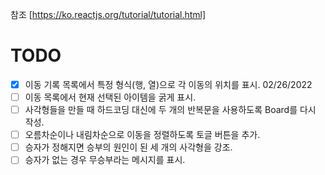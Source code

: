 참조 [https://ko.reactjs.org/tutorial/tutorial.html]

# TODO

- [x] 이동 기록 목록에서 특정 형식(행, 열)으로 각 이동의 위치를 표시. 02/26/2022
- [ ] 이동 목록에서 현재 선택된 아이템을 굵게 표시.
- [ ] 사각형들을 만들 때 하드코딩 대신에 두 개의 반복문을 사용하도록 Board를 다시 작성.
- [ ] 오름차순이나 내림차순으로 이동을 정렬하도록 토글 버튼을 추가.
- [ ] 승자가 정해지면 승부의 원인이 된 세 개의 사각형을 강조.
- [ ] 승자가 없는 경우 무승부라는 메시지를 표시.
